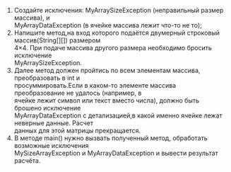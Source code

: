 1. Создайте исключения: MyArraySizeException (неправильный размер массива), и       
   MyArrayDataException (в ячейке массива лежит что-то не то);
2. Напишите метод,на вход которого подаётся двумерный строковый массив(String[][]) размером           
   4×4. При подаче массива другого размера необходимо бросить исключение         
   MyArraySizeException.
3. Далее метод должен пройтись по всем элементам массива, преобразовать в int и            
   просуммировать.Если в каком-то элементе массива преобразование не удалось (например, в           
   ячейке лежит символ или текст вместо числа), должно быть брошено исключение           
   MyArrayDataException с детализацией,в какой именно ячейке лежат неверные данные. Расчет           
   данных для этой матрицы прекращается.
4. В методе main() нужно вызвать полученный метод, обработать возможные исключения          
   MySizeArrayException и MyArrayDataException и вывести результат расчёта. 